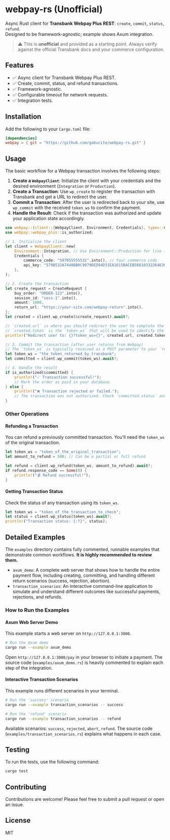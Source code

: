 # webpay-rs (Unofficial)

Async Rust client for **Transbank Webpay Plus REST**: `create`, `commit`, `status`, `refund`.  
Designed to be framework-agnostic; example shows Axum integration.

> ⚠️ This is **unofficial** and provided as a starting point. Always verify against the official Transbank docs and your commerce configuration.

## Features

*   ✅ Async client for Transbank Webpay Plus REST.
*   ✅ Create, commit, status, and refund transactions.
*   ✅ Framework-agnostic.
*   ✅ Configurable timeout for network requests.
*   ✅ Integration tests.

## Installation

Add the following to your `Cargo.toml` file:

```toml
[dependencies]
webpay = { git = "https://github.com/gabucito/webpay-rs.git" }
```

## Usage

The basic workflow for a Webpay transaction involves the following steps:

1.  **Create a `WebpayClient`**: Initialize the client with your credentials and the desired environment (`Integration` or `Production`).
2.  **Create a Transaction**: Use `wp_create` to register the transaction with Transbank and get a URL to redirect the user.
3.  **Commit a Transaction**: After the user is redirected back to your site, use `wp_commit` with the received `token_ws` to confirm the payment.
4.  **Handle the Result**: Check if the transaction was authorized and update your application state accordingly.

```rust
use webpay::{client::{WebpayClient, Environment, Credentials}, types::CreateRequest};
use webpay::webpay_plus::is_authorized;

// 1. Initialize the client
let client = WebpayClient::new(
    Environment::Integration, // Use Environment::Production for live transactions
    Credentials {
        commerce_code: "597055555532".into(), // Your commerce code
        api_key: "579B532A7440BB0C9079DED94D31EA1615BACEB56610332264630D42D0A36B1C".into(), // Your secret API key
    },
);

// 2. Create the transaction
let create_request = CreateRequest {
    buy_order: "ORDER-123".into(),
    session_id: "sess-1".into(),
    amount: 1000,
    return_url: "https://your-site.com/webpay-return".into(),
};
let created = client.wp_create(&create_request).await?;

// `created.url` is where you should redirect the user to complete the payment.
// `created.token` is the `token_ws` that will be used to identify the transaction.
println!("Redirect user to: {}?token_ws={}", created.url, created.token);

// 3. Commit the transaction (after user returns from Webpay)
// The `token_ws` is typically received as a POST parameter to your `return_url`.
let token_ws = "the_token_returned_by_transbank";
let committed = client.wp_commit(token_ws).await?;

// 4. Handle the result
if is_authorized(&committed) {
    println!("✅ Transaction successful!");
    // Mark the order as paid in your database.
} else {
    println!("❌ Transaction rejected or failed.");
    // The transaction was not authorized. Check `committed.status` and `committed.response_code`.
}
```

### Other Operations

#### Refunding a Transaction

You can refund a previously committed transaction. You'll need the `token_ws` of the original transaction.

```rust
let token_ws = "token_of_the_original_transaction";
let amount_to_refund = 500; // Can be a partial or full refund

let refund = client.wp_refund(token_ws, amount_to_refund).await?;
if refund.response_code == Some(0) {
    println!("💰 Refund successful!");
}
```

#### Getting Transaction Status

Check the status of any transaction using its `token_ws`.

```rust
let token_ws = "token_of_the_transaction_to_check";
let status = client.wp_status(token_ws).await?;
println!("Transaction status: {:?}", status);
```

## Detailed Examples

The `examples` directory contains fully commented, runnable examples that demonstrate common workflows. **It is highly recommended to review them.**

*   `axum_demo`: A complete web server that shows how to handle the entire payment flow, including creating, committing, and handling different return scenarios (success, rejection, abortion).
*   `transaction_scenarios`: An interactive command-line application to simulate and understand different outcomes like successful payments, rejections, and refunds.

### How to Run the Examples

#### Axum Web Server Demo

This example starts a web server on `http://127.0.0.1:3000`.

```bash
# Run the Axum demo
cargo run --example axum_demo
```

Open `http://127.0.0.1:3000/pay` in your browser to initiate a payment. The source code (`examples/axum_demo.rs`) is heavily commented to explain each step of the integration.

#### Interactive Transaction Scenarios

This example runs different scenarios in your terminal.

```bash
# Run the 'success' scenario
cargo run --example transaction_scenarios -- success

# Run the 'refund' scenario
cargo run --example transaction_scenarios -- refund
```

Available scenarios: `success`, `rejected`, `abort`, `refund`. The source code (`examples/transaction_scenarios.rs`) explains what happens in each case.

## Testing

To run the tests, use the following command:

```bash
cargo test
```

## Contributing

Contributions are welcome! Please feel free to submit a pull request or open an issue.

## License

MIT